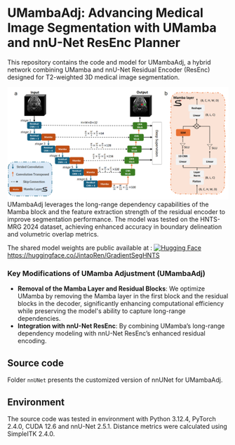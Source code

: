 # UMambaAdj: Advancing Medical Image Segmentation with UMamba and nnU-Net ResEnc Planner
This repository contains the code and model for UMambaAdj, a hybrid network combining UMamba and nnU-Net Residual Encoder (ResEnc) designed for T2-weighted 3D medical image segmentation. 

![network_architecture](network_architecture.png)
UMambaAdj leverages the long-range dependency capabilities of the Mamba block and the feature extraction strength of the residual encoder to improve segmentation performance. The model was tested on the HNTS-MRG 2024 dataset, achieving enhanced accuracy in boundary delineation and volumetric overlap metrics.

The shared model weights are public available at : 
[![Hugging Face](https://img.shields.io/badge/Hugging%20Face-ffcc00?style=for-the-badge&logo=huggingface&logoColor=white)](https://huggingface.co/JintaoRen/GradientSegHNTS)
https://huggingface.co/JintaoRen/GradientSegHNTS

### Key Modifications of UMamba Adjustment (UMambaAdj)
- **Removal of the Mamba Layer and Residual Blocks**: We optimize UMamba by removing the Mamba layer in the first block and the residual blocks in the decoder, significantly enhancing computational efficiency while preserving the model's ability to capture long-range dependencies.
- **Integration with nnU-Net ResEnc**: By combining UMamba’s long-range dependency modeling with nnU-Net ResEnc’s enhanced residual encoding.

## Source code
Folder ```nnUNet``` presents the customized version of nnUNet for UMambaAdj.

## Environment
The source code was tested in environment with Python 3.12.4, PyTorch 2.4.0, CUDA 12.6 and nnU-Net 2.5.1. Distance metrics were calculated using SimpleITK 2.4.0.
